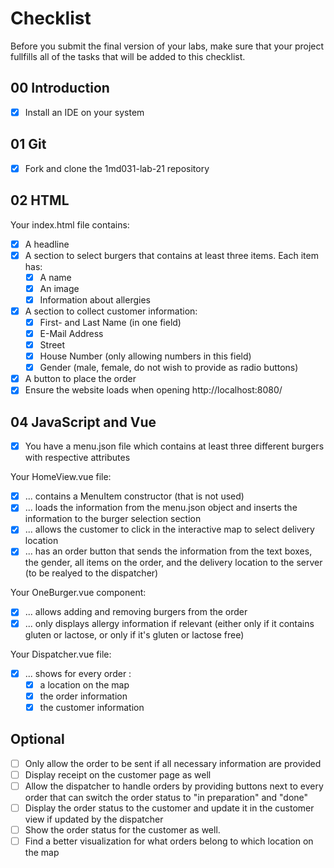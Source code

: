# Checklist

Before you submit the final version of your labs, make sure that your project fullfills all of the tasks that will be added to this checklist.

## 00 Introduction

- [x] Install an IDE on your system

## 01 Git

- [x] Fork and clone the 1md031-lab-21 repository

## 02 HTML

Your index.html file contains:

- [x] A headline
- [x] A section to select burgers that contains at least three items. Each item has:
  - [x] A name
  - [x] An image
  - [x] Information about allergies
- [x] A section to collect customer information:
  - [x] First- and Last Name (in one field)
  - [x] E-Mail Address
  - [x] Street
  - [x] House Number (only allowing numbers in this field)
  - [x] Gender (male, female, do not wish to provide as radio buttons)
- [x] A button to place the order
- [x] Ensure the website loads when opening http://localhost:8080/

## 04 JavaScript and Vue

- [x] You have a menu.json file which contains at least three different burgers with respective attributes

Your HomeView.vue file:

- [x] ... contains a MenuItem constructor (that is not used)
- [x] ... loads the information from the menu.json object and inserts the information to the burger selection section
- [x] ... allows the customer to click in the interactive map to select delivery location
- [x] ... has an order button that sends the information from the text boxes, the gender, all items on the order, and the delivery location to the server (to be realyed to the dispatcher)

Your OneBurger.vue component:

- [x] ... allows adding and removing burgers from the order
- [x] ... only displays allergy information if relevant (either only if it contains gluten or lactose, or only if it's gluten or lactose free)

Your Dispatcher.vue file:

- [x] ... shows for every order :
  - [x] a location on the map
  - [x] the order information
  - [x] the customer information

## Optional

- [ ] Only allow the order to be sent if all necessary information are provided
- [ ] Display receipt on the customer page as well
- [ ] Allow the dispatcher to handle orders by providing buttons next to every order that can switch the order status to "in preparation" and "done"
- [ ] Display the order status to the customer and update it in the customer view if updated by the dispatcher
- [ ] Show the order status for the customer as well.
- [ ] Find a better visualization for what orders belong to which location on the map
